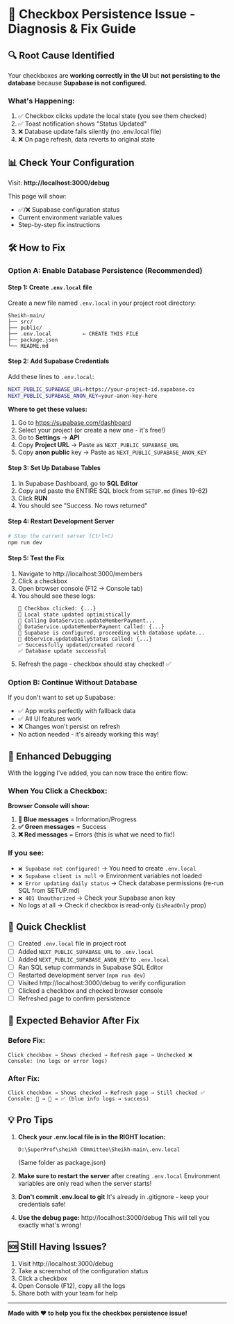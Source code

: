 # 🔧 Checkbox Persistence Issue - Diagnosis & Fix Guide

## 🔍 Root Cause Identified

Your checkboxes are **working correctly in the UI** but **not persisting to the database** because **Supabase is not configured**.

### What's Happening:
1. ✅ Checkbox clicks update the local state (you see them checked)
2. ✅ Toast notification shows "Status Updated"
3. ❌ Database update fails silently (no .env.local file)
4. ❌ On page refresh, data reverts to original state

## 📊 Check Your Configuration

Visit: **http://localhost:3000/debug**

This page will show:
- ✅/❌ Supabase configuration status
- Current environment variable values
- Step-by-step fix instructions

## 🛠️ How to Fix

### Option A: Enable Database Persistence (Recommended)

#### Step 1: Create `.env.local` file
Create a new file named `.env.local` in your project root directory:

```
Sheikh-main/
├── src/
├── public/
├── .env.local          ← CREATE THIS FILE
├── package.json
└── README.md
```

#### Step 2: Add Supabase Credentials
Add these lines to `.env.local`:

```bash
NEXT_PUBLIC_SUPABASE_URL=https://your-project-id.supabase.co
NEXT_PUBLIC_SUPABASE_ANON_KEY=your-anon-key-here
```

**Where to get these values:**
1. Go to https://supabase.com/dashboard
2. Select your project (or create a new one - it's free!)
3. Go to **Settings** → **API**
4. Copy **Project URL** → Paste as `NEXT_PUBLIC_SUPABASE_URL`
5. Copy **anon public** key → Paste as `NEXT_PUBLIC_SUPABASE_ANON_KEY`

#### Step 3: Set Up Database Tables
1. In Supabase Dashboard, go to **SQL Editor**
2. Copy and paste the ENTIRE SQL block from `SETUP.md` (lines 19-62)
3. Click **RUN**
4. You should see "Success. No rows returned"

#### Step 4: Restart Development Server
```bash
# Stop the current server (Ctrl+C)
npm run dev
```

#### Step 5: Test the Fix
1. Navigate to http://localhost:3000/members
2. Click a checkbox
3. Open browser console (F12 → Console tab)
4. You should see these logs:
   ```
   🔵 Checkbox clicked: {...}
   🔵 Local state updated optimistically
   🔵 Calling DataService.updateMemberPayment...
   🔵 DataService.updateMemberPayment called: {...}
   🔵 Supabase is configured, proceeding with database update...
   🔵 dbService.updateDailyStatus called: {...}
   ✅ Successfully updated/created record
   ✅ Database update successful
   ```
5. Refresh the page - checkbox should stay checked! ✅

### Option B: Continue Without Database

If you don't want to set up Supabase:
- ✅ App works perfectly with fallback data
- ✅ All UI features work
- ❌ Changes won't persist on refresh
- No action needed - it's already working this way!

## 🐛 Enhanced Debugging

With the logging I've added, you can now trace the entire flow:

### When You Click a Checkbox:

**Browser Console will show:**

1. **🔵 Blue messages** = Information/Progress
2. **✅ Green messages** = Success  
3. **❌ Red messages** = Errors (this is what we need to fix!)

### If you see:
- `❌ Supabase not configured!` → You need to create `.env.local`
- `❌ Supabase client is null` → Environment variables not loaded
- `❌ Error updating daily status` → Check database permissions (re-run SQL from SETUP.md)
- `❌ 401 Unauthorized` → Check your Supabase anon key
- No logs at all → Check if checkbox is read-only (`isReadOnly` prop)

## 📝 Quick Checklist

- [ ] Created `.env.local` file in project root
- [ ] Added `NEXT_PUBLIC_SUPABASE_URL` to `.env.local`
- [ ] Added `NEXT_PUBLIC_SUPABASE_ANON_KEY` to `.env.local`
- [ ] Ran SQL setup commands in Supabase SQL Editor
- [ ] Restarted development server (`npm run dev`)
- [ ] Visited http://localhost:3000/debug to verify configuration
- [ ] Clicked a checkbox and checked browser console
- [ ] Refreshed page to confirm persistence

## 🎯 Expected Behavior After Fix

### Before Fix:
```
Click checkbox → Shows checked → Refresh page → Unchecked ❌
Console: (no logs or error logs)
```

### After Fix:
```
Click checkbox → Shows checked → Refresh page → Still checked ✅
Console: 🔵 → 🔵 → ✅ (blue info logs → success)
```

## 💡 Pro Tips

1. **Check your .env.local file is in the RIGHT location:**
   ```
   D:\SuperProf\sheikh COmmittee\Sheikh-main\.env.local
   ```
   (Same folder as package.json)

2. **Make sure to restart the server** after creating `.env.local`
   Environment variables are only read when the server starts!

3. **Don't commit .env.local to git**
   It's already in .gitignore - keep your credentials safe!

4. **Use the debug page:**
   http://localhost:3000/debug
   This will tell you exactly what's wrong!

## 🆘 Still Having Issues?

1. Visit http://localhost:3000/debug
2. Take a screenshot of the configuration status
3. Click a checkbox
4. Open Console (F12), copy all the logs
5. Share both with your team for help

---

**Made with ❤️ to help you fix the checkbox persistence issue!**

